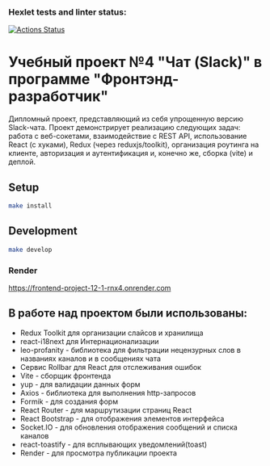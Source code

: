 ### Hexlet tests and linter status:
[![Actions Status](https://github.com/Varravana/frontend-project-12/actions/workflows/hexlet-check.yml/badge.svg)](https://github.com/Varravana/frontend-project-12/actions)

# Учебный проект №4 "Чат (Slack)" в программе "Фронтэнд-разработчик"
Дипломный проект, представляющий из себя упрощенную версию Slack-чата. Проект демонстрирует реализацию следующих задач: работа с веб-сокетами, взаимодействие с REST API, использование React (с хуками), Redux (через reduxjs/toolkit), организация роутинга на клиенте, авторизация и аутентификация и, конечно же, сборка (vite) и деплой.

## Setup

```bash
make install
```

## Development

```bash
make develop
```

### Render
https://frontend-project-12-1-rnx4.onrender.com

## В работе над проектом были использованы:
* Redux Toolkit для организации слайсов и хранилища
* react-i18next для Интернационализации
* leo-profanity - библиотека для фильтрации нецензурных слов в названиях каналов и в сообщениях чата
* Сервис Rollbar для React для отслеживания ошибок
* Vite - сборщик фронтенда
* yup - для валидации данных форм
* Axios - библиотека для выполнения http-запросов
* Formik - для создания форм
* React Router - для маршрутизации страниц React
* React Bootstrap - для отображения элементов интерфейса
* Socket.IO - для обновления отображения сообщений и списка каналов
* react-toastify - для всплывающих уведомлений(toast)
* Render - для просмотра публикации проекта
